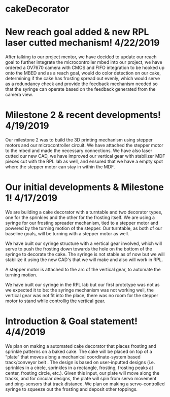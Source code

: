 # cakeDecorator

# New reach goal added & new RPL laser cutted mechanism! 4/22/2019

After talking to our project mentor, we have decided to update our reach goal to further integrate the microcontroller mbed into our project, we have ordered a OV7670 camera with CMOS and FIFO integration to be hooked up onto the MBED and as a reach goal, would do color detection on our cake, determining if the cake has frosting spread out evenly, which would serve as a redundancy check and provide the feedback mechanism needed so that the syringe can operate based on the feedback generated from the camera view. 

# Milestone 2 & recent developments! 4/19/2019

Our milestone 2 was to build the 3D printing mechanism using stepper motors and our microcontroller circuit. We have attached the stepper motor to the mbed and made the necessary connections. We have also laser cutted our new CAD, we have improved our vertical gear with stabilizer MDF pieces cut with the RPL lab as well, and ensured that we have a empty spot where the stepper motor can stay in within the MDF. 

# Our initial developments & Milestone 1! 4/17/2019

We are building a cake decorator with a turntable and two decorator types, one for the sprinkles and the other for the frosting itself. We are using a syringe for our frosting spreader mechanism, tied to a stepper motor and powered by the turning motion of the stepper. Our turntable, as both of our baseline goals, will be turning with a stepper motor as well. 

We have built our syringe structure with a vertical gear involved, which will serve to push the frosting down towards the hole on the bottom of the syringe to decorate the cake. The syringe is not stable as of now but we will stabilize it using the new CAD's that we will make and also will work in RPL.

A stepper motor is attached to the arc of the vertical gear, to automate the turning motion.

We have built our syringe in the RPL lab but our first prototype was not as we expected it to be: the syringe mechanism was not working well, the vertical gear was not fit into the place, there was no room for the stepper motor to stand while controllig the vertical gear.

# Introduction & Goal statement! 4/4/2019

We plan on making a automated cake decorator that places frosting and sprinkle patterns on a baked cake. The cake will be placed on top of a “plate” that moves along a mechanical coordinate-system based track/conveyor belt . The design is based on user-inputted designs (i.e. sprinkles in a circle, sprinkles in a rectangle, frosting, frosting peaks at center, frosting circle, etc.). Given this input, our plate will move along the tracks, and for circular designs, the plate will spin from servo movement and ping-sensors that track distance. We plan on making a servo-controlled syringe to squeeze out the frosting and deposit other toppings.


